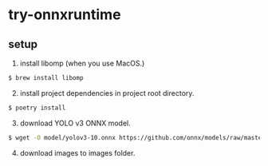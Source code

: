 # try-onnxruntime

## setup

1. install libomp (when you use MacOS.)
```bash
$ brew install libomp
```

2. install project dependencies in project root directory.
```bash
$ poetry install
```

3. download YOLO v3 ONNX model.
```bash
$ wget -O model/yolov3-10.onnx https://github.com/onnx/models/raw/master/vision/object_detection_segmentation/yolov3/model/yolov3-10.onnx 
```

4. download images to images folder.
